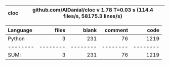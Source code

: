 cloc|github.com/AlDanial/cloc v 1.78  T=0.03 s (114.4 files/s, 58175.3 lines/s)
--- | ---

Language|files|blank|comment|code
:-------|-------:|-------:|-------:|-------:
Python|3|231|76|1219
--------|--------|--------|--------|--------
SUM:|3|231|76|1219
